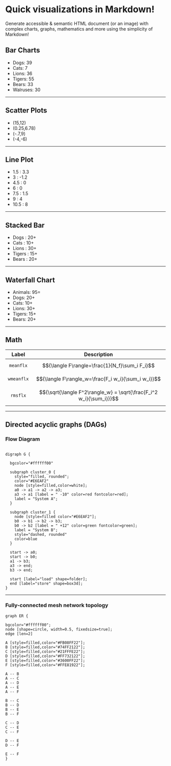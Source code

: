 # Quick visualizations in Markdown!

Generate accessible & semantic HTML document (or an image) with complex charts, graphs, mathematics and more using the simplicity of Markdown!

## Bar Charts    
- Dogs: 39
- Cats: 7
- Lions: 36
- Tigers: 55
- Bears: 33
- Walruses: 30

---

## Scatter Plots
- (15,12)
- (0.25,6.78)
- (-.7,9)
- (-4,-6)

---

## Line Plot
* 1.5 : 3.3
* 3 : -1.2
* 4.5 : 0
* 6 : 0
* 7.5 : 1.5
* 9 : 4
* 10.5 : 8

---

## Stacked Bar
* Dogs : 20+
* Cats : 10+
* Lions : 30+
* Tigers : 15+
* Bears : 20+

---

## Waterfall Chart
- Animals: 95=
- Dogs: 20+
- Cats: 10+
- Lions: 30+
- Tigers: 15+
- Bears: 20+

--- 

## Math
| Label        |  Description                                                        |
| :----------: | :-----------------------------------------------------------------: |
| `meanflx`    | $${\langle F\rangle=\frac{1}{N_f}\sum_i F_i}$$                      |
| `wmeanflx`   | $${\langle F\rangle_w=\frac{F_i w_i}{\sum_i w_i}}$$                 |
| `rmsflx`     | $${\sqrt{\langle F^2\rangle_w} = \sqrt{\frac{F_i^2 w_i}{\sum_i}}}$$ |

--- 

## Directed acyclic graphs (DAGs)

### Flow Diagram

```{.graph .center prog=neato}

digraph G {

  bgcolor="#ffffff00"

  subgraph cluster_0 {
    style="filled, rounded";
    color="#E6EAF2"
    node [style=filled,color=white];
    a0 -> a1 -> a2 -> a3;
    a3 -> a1 [label = " -10" color=red fontcolor=red];
    label = "System A";
  }

  subgraph cluster_1 {
    node [style=filled color="#E6EAF2"];
    b0 -> b1 -> b2 -> b3;
    b0 -> b2 [label = " +12" color=green fontcolor=green];
    label = "System B";
    style="dashed, rounded"
    color=blue
  }

  start -> a0;
  start -> b0;
  a1 -> b3;
  a3 -> end;
  b3 -> end;

  start [label="load" shape=folder];
  end [label="store" shape=box3d];
}
```

------------------------------------------------

### Fully-connected mesh network topology

```{.graph .center prog=neato}
graph ER {

bgcolor="#ffffff00";
node [shape=circle, width=0.5, fixedsize=true];
edge [len=2]

A [style=filled,color="#FB08FF22"];
B [style=filled,color="#74FF2122"];
C [style=filled,color="#21FFFE22"];
D [style=filled,color="#FF732122"];
E [style=filled,color="#3600FF22"];
F [style=filled,color="#FFE81922"];

A -- B 
A -- C 
A -- D 
A -- E 
A -- F 

B -- C 
B -- D 
B -- E 
B -- F 

C -- D 
C -- E 
C -- F 

D -- E 
D -- F 

E -- F 
}
```